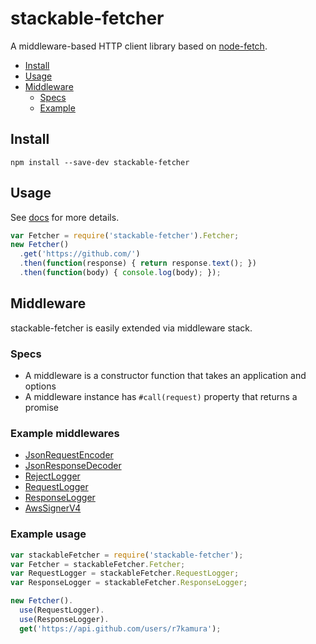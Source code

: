 # stackable-fetcher
A middleware-based HTTP client library based on [node-fetch](https://github.com/bitinn/node-fetch).

- [Install](#install)
- [Usage](#usage)
- [Middleware](#middleware)
  - [Specs](#specs)
  - [Example](#example)

## Install
```
npm install --save-dev stackable-fetcher
```

## Usage
See [docs](http://r7kamura.github.io/stackable-fetcher/) for more details.

```js
var Fetcher = require('stackable-fetcher').Fetcher;
new Fetcher()
  .get('https://github.com/')
  .then(function(response) { return response.text(); })
  .then(function(body) { console.log(body); });
```

## Middleware
stackable-fetcher is easily extended via middleware stack.

### Specs
- A middleware is a constructor function that takes an application and options
- A middleware instance has `#call(request)` property that returns a promise

### Example middlewares
- [JsonRequestEncoder](/src/json-request-encoder.js)
- [JsonResponseDecoder](/src/json-response-decoder.js)
- [RejectLogger](/src/reject-logger.js)
- [RequestLogger](/src/request-logger.js)
- [ResponseLogger](/src/response-logger.js)
- [AwsSignerV4](https://github.com/r7kamura/stackable-fetcher-aws-signer-v4)

### Example usage
```js
var stackableFetcher = require('stackable-fetcher');
var Fetcher = stackableFetcher.Fetcher;
var RequestLogger = stackableFetcher.RequestLogger;
var ResponseLogger = stackableFetcher.ResponseLogger;

new Fetcher().
  use(RequestLogger).
  use(ResponseLogger).
  get('https://api.github.com/users/r7kamura');
```
